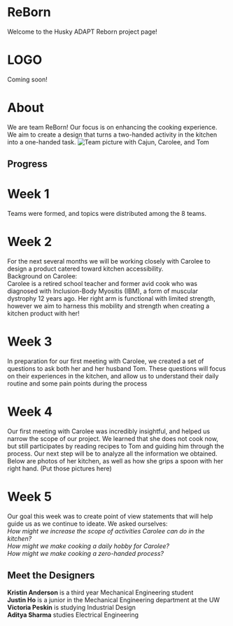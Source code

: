 # ReBorn
Welcome to the Husky ADAPT Reborn project page!


# LOGO
Coming soon!

# About
We are team ReBorn! Our focus is on enhancing the cooking experience. We aim to create a design that turns a two-handed activity in the kitchen into a one-handed task. 
![Team picture with Cajun, Carolee, and Tom](TeamPhoto.jpg)

## Progress
# Week 1 <br>
Teams were formed, and topics were distributed among the 8 teams.

# Week 2 <br>
For the next several months we will be working closely with Carolee to design a product catered toward kitchen accessibility. <br>
Background on Carolee: <br>
Carolee is a retired school teacher and former avid cook who was diagnosed with Inclusion-Body Myositis (IBM), a form of muscular dystrophy 12 years ago. Her right arm is functional with limited strength, however we aim to harness this mobility and strength when creating a kitchen product with her! 

# Week 3 <br>
In preparation for our first meeting with Carolee, we created a set of questions to ask both her and her husband Tom. These questions will focus on their experiences in the kitchen, and allow us to understand their daily routine and some pain points during the process

# Week 4 <br>
Our first meeting with Carolee was incredibly insightful, and helped us narrow the scope of our project. We learned that she does not cook now, but still participates by reading recipes to Tom and guiding him through the process. Our next step will be to analyze all the information we obtained. Below are photos of her kitchen, as well as how she grips a spoon with her right hand. 
(Put those pictures here)

# Week 5 <br>
Our goal this week was to create point of view statements that will help guide us as we continue to ideate. We asked ourselves: <br>
*How might we increase the scope of activities Carolee can do in the kitchen? <br>
How might we make cooking a daily hobby for Carolee? <br>
How might we make cooking a zero-handed process?* <br>

## Meet the Designers
**Kristin Anderson** is a third year Mechanical Engineering student <br>
**Justin Ho** is a junior in the Mechanical Engineering department at the UW <br>
**Victoria Peskin** is studying Industrial Design <br>
**Aditya Sharma** studies Electrical Engineering <br>
